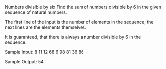 Numbers divisible by six
Find the sum of numbers divisible by 6 in the given sequence of natural numbers.

The first line of the input is the number of elements in the sequence; the next lines are the elements themselves.

It is guaranteed, that there is always a number divisible by 6 in the sequence.


Sample Input:
8
11
12
68
6
98
81
36
86

Sample Output:
54

